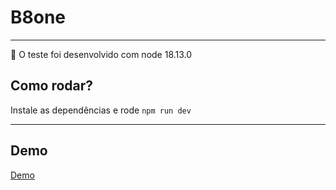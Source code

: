 # B8one

<hr>
📢 O teste foi desenvolvido com node 18.13.0

<br>

## Como rodar?

Instale as dependências e rode `npm run dev` 

<hr>

## Demo

<a href="https://b8one-shelf-glf4.vercel.app/" target="_blank">Demo</a>

